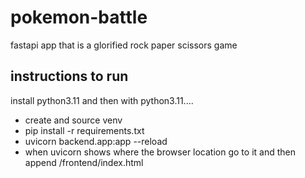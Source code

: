 # pokemon-battle
fastapi app that is a glorified rock paper scissors game

## instructions to run
install python3.11 and then with python3.11....
- create and source venv
- pip install -r requirements.txt
- uvicorn backend.app:app --reload
- when uvicorn shows where the browser location go to it and then append /frontend/index.html
